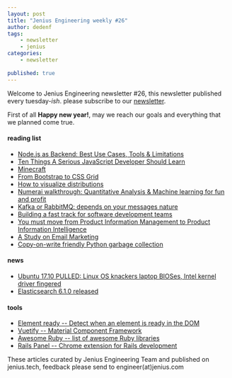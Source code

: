 ```yaml
---
layout: post
title: "Jenius Engineering weekly #26"
author: dedenf
tags:
    - newsletter
    - jenius
categories:
    - newsletter
    
published: true
---
```


Welcome to Jenius Engineering newsletter #26, this newsletter published every tuesday-*ish*. please subscribe to our [newsletter](http://jenius.tech/newsletter).

First of all **Happy new year!**, may we reach our goals and everything that we planned come true.

#### reading list
- [Node.js as Backend: Best Use Cases, Tools & Limitations](https://medium.com/dailyjs/node-js-as-backend-best-use-cases-tools-limitations-9c65165a5bac?utm_source=jeniustech&utm_medium=newsletter)
- [Ten Things A Serious JavaScript Developer Should Learn](https://benmccormick.org/2017/07/19/ten-things-javascript/?utm_source=jeniustech&utm_medium=newsletter)
- [Minecraft](https://www.alicemaz.com/writing/minecraft.html?utm_source=jeniustech&utm_medium=newsletter)
- [From Bootstrap to CSS Grid](https://open.nytimes.com/bootstrap-to-css-grid-87b3f5f830e4?pagewanted=all&utm_source=jeniustech&utm_medium=newsletter)
- [How to visualize distributions](https://towardsdatascience.com/how-to-visualize-distributions-2cf2243c7b8e?utm_source=jeniustech&utm_medium=newsletter)
- [Numerai walkthrough: Quantitative Analysis & Machine learning for fun and profit](https://hackernoon.com/numerai-walkthrough-quantitative-analysis-machine-learning-for-fun-and-profit-3dcdccabd920?utm_source=jeniustech&utm_medium=newsletter)
- [Kafka or RabbitMQ: depends on your messages nature](https://medium.com/dekses/kafka-or-rabbitmq-depends-on-your-messages-nature-e22ca89918e2?utm_source=jeniustech&utm_medium=newsletter)
- [Building a fast track for software development teams](https://www.linkedin.com/pulse/building-fast-track-software-development-teams-yves-junqueira/?utm_source=jeniustech&utm_medium=newsletter)
- [You must move from Product Information Management to Product Information Intelligence](https://www.linkedin.com/pulse/you-must-move-from-product-information-management-jimmy-ekb%C3%A4ck/?utm_source=jeniustech&utm_medium=newsletter)
- [A Study on Email Marketing](https://www.linkedin.com/pulse/study-email-marketing-stephanie-seputra/?utm_source=jeniustech&utm_medium=newsletter)
- [Copy-on-write friendly Python garbage collection](https://engineering.instagram.com/copy-on-write-friendly-python-garbage-collection-ad6ed5233ddf?utm_source=jeniustech&utm_medium=newsletter)

#### news
- [Ubuntu 17.10 PULLED: Linux OS knackers laptop BIOSes, Intel kernel driver fingered](https://www.theregister.co.uk/2017/12/21/ubuntu_lenovo_bios/?utm_source=jeniustech&utm_medium=newsletter)
- [Elasticsearch 6.1.0 released](https://www.elastic.co/blog/elasticsearch-6-1-0-released)

#### tools
- [Element ready -- Detect when an element is ready in the DOM](https://github.com/sindresorhus/element-ready?utm_source=jeniustech&utm_medium=newsletter)
- [Vuetify -- Material Component Framework](https://vuetifyjs.com/?utm_source=jeniustech&utm_medium=newsletter)
- [Awesome Ruby -- list of awesome Ruby libraries](http://awesome-ruby.com/?utm_source=jeniustech&utm_medium=newsletter)
- [Rails Panel -- Chrome extension for Rails development](https://github.com/dejan/rails_panel?utm_source=jeniustech&utm_medium=newsletter)

These articles curated by Jenius Engineering Team and published on jenius.tech, feedback please send to engineer(at)jenius.com 